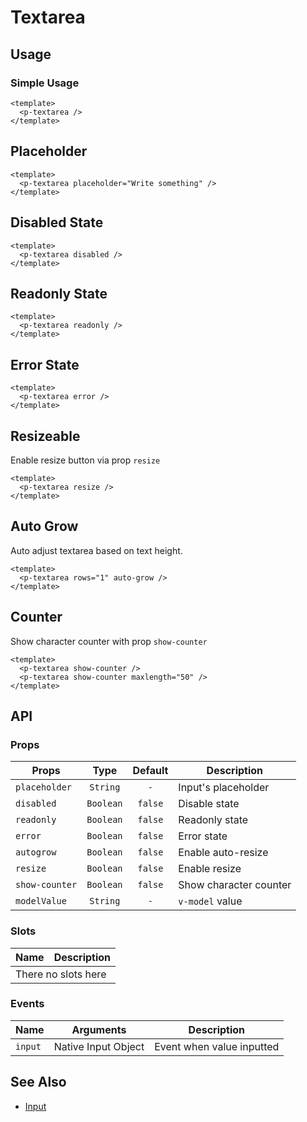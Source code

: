 <script setup>
  import pTextarea from './Textarea.vue'
</script>

# Textarea

## Usage

### Simple Usage

<preview>
  <p-textarea />
</preview>

```vue
<template>
  <p-textarea />
</template>
```

## Placeholder

<preview>
  <p-textarea placeholder="Write something" />
</preview>

```vue
<template>
  <p-textarea placeholder="Write something" />
</template>
```

## Disabled State
<preview>
  <p-textarea disabled />
</preview>

```vue
<template>
  <p-textarea disabled />
</template>
```

## Readonly State
<preview>
  <p-textarea readonly />
</preview>

```vue
<template>
  <p-textarea readonly />
</template>
```

## Error State
<preview>
  <p-textarea error />
</preview>

```vue
<template>
  <p-textarea error />
</template>
```

## Resizeable
Enable resize button via prop `resize`

<preview>
  <p-textarea resize />
</preview>

```vue
<template>
  <p-textarea resize />
</template>
```

## Auto Grow

Auto adjust textarea based on text height.

<preview>
  <p-textarea rows="1" auto-grow />
</preview>

```vue
<template>
  <p-textarea rows="1" auto-grow />
</template>
```

## Counter

Show character counter with prop `show-counter`

<preview class="flex-col space-y-3">
  <p-textarea show-counter />
  <p-textarea show-counter maxlength="50" />
</preview>

```vue
<template>
  <p-textarea show-counter />
  <p-textarea show-counter maxlength="50" />
</template>
```

## API

### Props

| Props          |   Type    | Default | Description            |
|----------------|:---------:|:-------:|------------------------|
| `placeholder`  | `String`  |   `-`   | Input's placeholder    |
| `disabled`     | `Boolean` | `false` | Disable state          |
| `readonly`     | `Boolean` | `false` | Readonly state         |
| `error`        | `Boolean` | `false` | Error state            |
| `autogrow`     | `Boolean` | `false` | Enable auto-resize     |
| `resize`       | `Boolean` | `false` | Enable resize          |
| `show-counter` | `Boolean` | `false` | Show character counter |
| `modelValue`   | `String`  |   `-`   | `v-model` value        |

### Slots

<table>
  <thead>
    <tr>
      <th>Name</th>
      <th>Description</th>
    </tr>
  </thead>
  <tbody>
    <tr>
      <td colspan="2" class="text-center">There no slots here</td>
    </tr>
  </tbody>
</table>

### Events

| Name    | Arguments           | Description               |
|---------|---------------------|---------------------------|
| `input` | Native Input Object | Event when value inputted |

## See Also
- [Input](/components/input/index)
